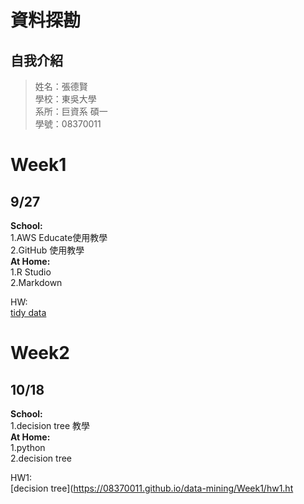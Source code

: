 # 資料探勘
## 自我介紹
> 姓名：張德賢 <br />
> 學校：東吳大學 <br />
> 系所：巨資系 碩一 <br />
> 學號：08370011 <br />

# Week1
## 9/27
**School:**<br />
1.AWS Educate使用教學<br />
2.GitHub     使用教學<br />
**At Home:**<br />
1.R Studio <br />
2.Markdown <br />

HW: <br />
[tidy data](https://08370011.github.io/data-mining/Week1/hw1.html)

# Week2
## 10/18
**School:**<br />
1.decision tree 教學<br />
**At Home:**<br />
1.python  <br />
2.decision tree <br />

HW1: <br />
[decision tree](https://08370011.github.io/data-mining/Week1/hw1.ht

